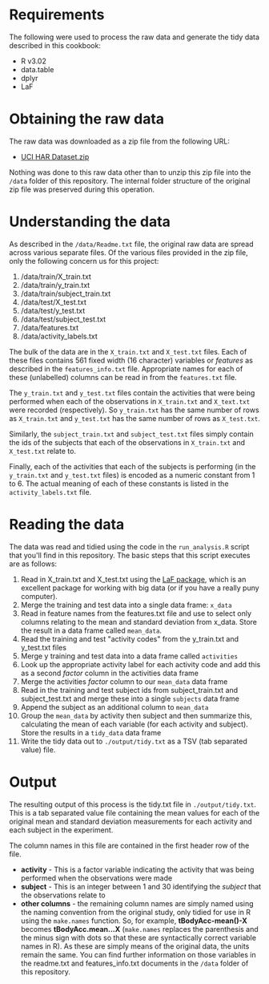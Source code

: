 Requirements
============

The following were used to process the raw data and generate the tidy data described in this cookbook:

* R v3.02
* data.table
* dplyr
* LaF  

Obtaining the raw data
======================

The raw data was downloaded as a zip file from the following URL:

* [UCI HAR Dataset.zip](https://d396qusza40orc.cloudfront.net/getdata%2Fprojectfiles%2FUCI%20HAR%20Dataset.zip)

Nothing was done to this raw data other than to unzip this zip file into the `/data` folder of this repository. The internal folder structure of the original zip file was preserved during this operation.

Understanding the data
====================== 

As described in the `/data/Readme.txt` file, the original raw data are spread across various separate files. Of the various files provided in the zip file, only the following concern us for this project:

1. /data/train/X_train.txt
2. /data/train/y_train.txt
3. /data/train/subject_train.txt
4. /data/test/X_test.txt
5. /data/test/y_test.txt
6. /data/test/subject_test.txt
7. /data/features.txt
8. /data/activity_labels.txt

The bulk of the data are in the `X_train.txt` and `X_test.txt` files. Each of these files contains 561 fixed width (16 character) variables or *features* as described in the `features_info.txt` file. Appropriate names for each of these (unlabelled) columns can be read in from the `features.txt` file. 

The `y_train.txt` and `y_test.txt` files contain the activities that were being performed when each of the observations in `X_train.txt` and `X_text.txt` were recorded (respectively). So `y_train.txt` has the same number of rows as `X_train.txt` and `y_test.txt` has the same number of rows as `X_test.txt`. 

Similarly, the `subject_train.txt` and `subject_test.txt` files simply contain the ids of the subjects that each of the observations in `X_train.txt` and `X_test.txt` relate to. 

Finally, each of the activities that each of the subjects is performing (in the `y_train.txt` and `y_test.txt` files) is encoded as a numeric constant from 1 to 6. The actual meaning of each of these constants is listed in the `activity_labels.txt` file.

Reading the data
================
 
The data was read and tidied using the code in the `run_analysis.R` script that you'll find in this repository. The basic steps that this script executes are as follows:

1. Read in X_train.txt and X_test.txt using the [LaF package](http://cran.r-project.org/web/packages/LaF/index.html), which is an excellent package for working with big data (or if you have a really puny computer). 
2. Merge the training and test data into a single data frame: `x_data`
3. Read in feature names from the features.txt file and use to select only columns relating to the mean and standard deviation from x_data. Store the result in a data frame called `mean_data`. 
4. Read the training and test "activity codes" from the y_train.txt and y_test.txt files
5. Merge y training and test data into a data frame called `activities`
5. Look up the appropriate activity label for each activity code and add this as a second *factor* column in the activities data frame
6. Merge the activities *factor* column to our `mean_data` data frame
7. Read in the training and test subject ids from subject_train.txt and subject_test.txt and merge these into a single `subjects` data frame
8. Append the subject as an additional column to `mean_data`
9. Group the `mean_data` by activity then subject and then summarize this, calculating the mean of each variable (for each activity and subject). Store the results in a `tidy_data` data frame
10. Write the tidy data out to `./output/tidy.txt` as a TSV (tab separated value) file. 

Output
======

The resulting output of this process is the tidy.txt file in `./output/tidy.txt`. This is a tab separated value file containing the mean values for each of the original mean and standard deviation measurements for each activity and each subject in the experiment. 

The column names in this file are contained in the first header row of the file. 

* **activity** - This is a factor variable indicating the activity that was being performed when the observations were made
* **subject** - This is an integer between 1 and 30 identifying the *subject* that the observations relate to
* **other columns** - the remaining column names are simply named using the naming convention from the original study, only tidied for use in R using the `make.names` function. So, for example, **tBodyAcc-mean()-X** becomes **tBodyAcc.mean...X** (`make.names` replaces the parenthesis and the minus sign with dots so that these are syntactically correct variable names in R). As these are simply means of the original data, the units remain the same. You can find further information on those variables in the readme.txt and features_info.txt documents in the `/data` folder of this repository.  